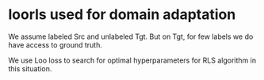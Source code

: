 # loorls used for domain adaptation

We assume labeled Src and unlabeled Tgt. But on Tgt, for few labels we do have access to ground truth.

We use Loo loss to search for optimal hyperparameters for RLS algorithm in this situation.
